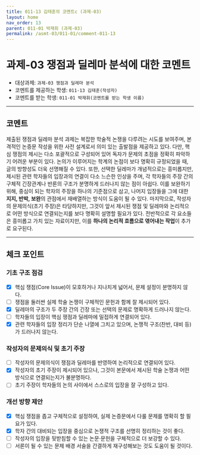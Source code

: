 ```yaml
---
title: 011-13 김태훈의 코멘트c (과제-03) 
layout: home
nav_order: 13
parent: 011-01 박재휘 (과제-03)
permalink: /asmt-03/011-01/comment-011-13
---
```


# 과제-03 쟁점과 딜레마 분석에 대한 코멘트

- 대상과제: `과제-03 쟁점과 딜레마 분석`
- 코멘트를 제공하는 학생: `011-13 김태훈(작성자)` 
- 코멘트를 받는 학생: `011-01 박재휘(코멘트를 받는 학생 이름)` 

---

## 코멘트

제출된 쟁점과 딜레마 분석 과제는 복잡한 학술적 논쟁을 다루려는 시도를 보여주며, 본격적인 논증문 작성을 위한 사전 설계로서 의미 있는 출발점을 제공하고 있다. 다만, 핵심 쟁점의 제시는 다소 포괄적으로 구성되어 있어 독자가 문제의 초점을 정확히 파악하기 어려운 부분이 있다. 논의가 이루어지는 학계의 논점이 보다 명확히 규정되었을 때, 글의 방향성도 더욱 선명해질 수 있다. 또한, 선택한 딜레마가 개념적으로는 흥미롭지만, 제시된 관련 학자들의 입장과의 연결이 다소 느슨한 인상을 주며, 각 학자들의 주장 간의 구체적 긴장관계나 반론의 구조가 분명하게 드러나지 않는 점이 아쉽다. 이를 보완하기 위해, 중심이 되는 학자의 주장을 하나의 기준점으로 삼고, 나머지 입장들을 그에 대한 **지지, 반박, 보완**의 관점에서 재배열하는 방식이 도움이 될 수 있다. 마지막으로, 작성자의 문제의식(초기 주장)은 타당하지만, 그것이 앞서 제시된 쟁점 및 딜레마와 논리적으로 어떤 방식으로 연결되는지를 보다 명확히 설명할 필요가 있다. 전반적으로 각 요소들은 흥미롭고 가치 있는 자료이지만, 이를 **하나의 논리적 흐름으로 엮어내는 작업**이 추가로 요구된다. 

---

## 체크 포인트

### **기초 구조 점검**
- [x] 핵심 쟁점(Core Issue)이 모호하거나 지나치게 넓어서, 문제 설정이 분명하지 않다.
- [ ] 쟁점을 둘러싼 실제 학술 논쟁이 구체적인 문헌과 함께 잘 제시되어 있다.
- [x] 딜레마의 구조가 두 주장 간의 긴장 또는 선택의 문제로 명확하게 드러나지 않는다.
- [ ] 학자들의 입장이 핵심 쟁점과 딜레마에 밀접하게 연결되어 있다.
- [x] 관련 학자들의 입장 정리가 단순 나열에 그치고 있으며, 논쟁적 구조(찬반, 대비 등)가 드러나지 않는다.

### **작성자의 문제의식 및 초기 주장**
- [ ] 작성자의 문제의식이 쟁점과 딜레마를 반영하여 논리적으로 연결되어 있다.
- [x] 작성자의 초기 주장이 제시되어 있으나, 그것이 본문에서 제시된 학술 논쟁과 어떤 방식으로 연결되는지가 불분명하다.
- [ ] 초기 주장이 학자들의 논의 사이에서 스스로의 입장을 잘 구성하고 있다.

### **개선 방향 제안**
- [x] 핵심 쟁점을 좁고 구체적으로 설정하여, 실제 논증문에서 다룰 문제를 명확히 할 필요가 있다.
- [x] 학자 간의 대비되는 입장을 중심으로 논쟁적 구조를 선명히 정리하는 것이 좋다.
- [ ] 작성자의 입장을 뒷받침할 수 있는 논문·문헌을 구체적으로 더 보강할 수 있다.
- [ ] 서론이 될 수 있는 문제 배경 서술을 간결하게 재구성해보는 것도 도움이 될 것이다.
